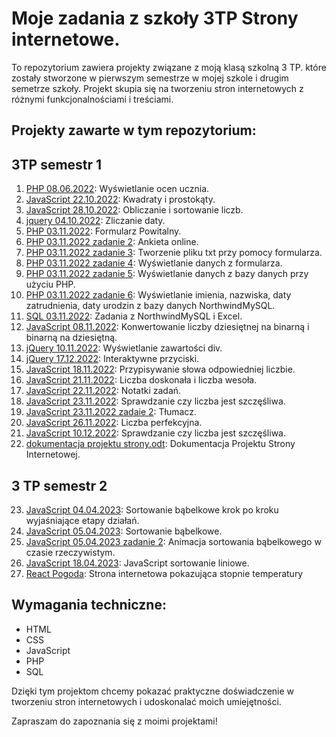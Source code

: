 # Moje zadania z szkoły 3TP Strony internetowe.

To repozytorium zawiera projekty związane z moją klasą szkolną 3 TP. które zostały stworzone w pierwszym semestrze w mojej szkole i drugim semetrze szkoły. Projekt skupia się na tworzeniu stron internetowych z różnymi funkcjonalnościami i treściami.

## Projekty zawarte w tym repozytorium:

## 3TP semestr 1
1. [PHP 08.06.2022](https://github.com/szymon7890/strony-internetowe-3TP/tree/main/3%20TP%20strony%20internetowe%20semestr%201/PHP%2008.06.2022): Wyświetlanie ocen ucznia.
2. [JavaScript 22.10.2022](https://github.com/szymon7890/strony-internetowe-3TP/tree/main/3%20TP%20strony%20internetowe%20semestr%201/JavaScript%2022.10.2022): Kwadraty i prostokąty.
3. [JavaScript 28.10.2022](https://github.com/szymon7890/strony-internetowe-3TP/tree/main/3%20TP%20strony%20internetowe%20semestr%201/JavaScript%2028.10.2022): Obliczanie i sortowanie liczb.
4. [jquery 04.10.2022](https://github.com/szymon7890/strony-internetowe-3TP/tree/main/3%20TP%20strony%20internetowe%20semestr%201/jQuery%2004.10.2022): Zliczanie daty.
5. [PHP 03.11.2022](https://github.com/szymon7890/strony-internetowe-3TP/tree/main/3%20TP%20strony%20internetowe%20semestr%201/PHP%2003.11.2022): Formularz Powitalny.
6. [PHP 03.11.2022 zadanie 2](https://github.com/szymon7890/strony-internetowe-3TP/tree/main/3%20TP%20strony%20internetowe%20semestr%201/PHP%2003.11.2022%20zadanie%202): Ankieta online.
7. [PHP 03.11.2022 zadanie 3](https://github.com/szymon7890/strony-internetowe-3TP/tree/main/3%20TP%20strony%20internetowe%20semestr%201/PHP%2003.11.2022%20zadanie%203): Tworzenie pliku txt przy pomocy formularza.
8. [PHP 03.11.2022 zadanie 4](https://github.com/szymon7890/strony-internetowe-3TP/tree/main/3%20TP%20strony%20internetowe%20semestr%201/PHP%2003.11.2022%20zadanie%204): Wyświetlanie danych z formularza.
9. [PHP 03.11.2022 zadanie 5](https://github.com/szymon7890/strony-internetowe-3TP/tree/main/3%20TP%20strony%20internetowe%20semestr%201/PHP%2003.11.2022%20zadanie%205): Wyświetlanie danych z bazy danych przy użyciu PHP.
10. [PHP 03.11.2022 zadanie 6](https://github.com/szymon7890/strony-internetowe-3TP/tree/main/3%20TP%20strony%20internetowe%20semestr%201/PHP%2003.11.2022%20zadanie%206): Wyświetlanie imienia, nazwiska, daty zatrudnienia, daty urodzin z bazy danych NorthwindMySQL.
11. [SQL 03.11.2022](https://github.com/szymon7890/strony-internetowe-3TP/tree/main/3%20TP%20strony%20internetowe%20semestr%201/SQL%2003.11.2022): Zadania z NorthwindMySQL i Excel.
12. [JavaScript 08.11.2022](https://github.com/szymon7890/strony-internetowe-3TP/tree/main/3%20TP%20strony%20internetowe%20semestr%201/JavaScript%2008.11.2022): Konwertowanie liczby dziesiętnej na binarną i binarną na dziesiętną.
13. [jQuery 10.11.2022](https://github.com/szymon7890/strony-internetowe-3TP/tree/main/3%20TP%20strony%20internetowe%20semestr%201/jQuery%2010.11.2022): Wyświetlanie zawartości div.
14. [jQuery 17.12.2022](https://github.com/szymon7890/strony-internetowe-3TP/tree/main/3%20TP%20strony%20internetowe%20semestr%201/jQuery%2017.12.2022): Interaktywne przyciski.
15. [JavaScript 18.11.2022](https://github.com/szymon7890/strony-internetowe-3TP/tree/main/3%20TP%20strony%20internetowe%20semestr%201/JavaScript%2018.11.2022): Przypisywanie słowa odpowiedniej liczbie.
16. [JavaScript 21.11.2022](https://github.com/szymon7890/strony-internetowe-3TP/tree/main/3%20TP%20strony%20internetowe%20semestr%201/JavaScript%2021.11.2022): Liczba doskonała i liczba wesoła.
17. [JavaScript 22.11.2022](https://github.com/szymon7890/strony-internetowe-3TP/tree/main/3%20TP%20strony%20internetowe%20semestr%201/JavaScript%2022.11.2022): Notatki zadań.
18. [JavaScript 23.11.2022](https://github.com/szymon7890/strony-internetowe-3TP/tree/main/3%20TP%20strony%20internetowe%20semestr%201/JavaScript%2023.11.2022): Sprawdzanie czy liczba jest szczęśliwa.
19. [JavaScript 23.11.2022 zadaie 2](https://github.com/szymon7890/strony-internetowe-3TP/tree/main/3%20TP%20strony%20internetowe%20semestr%201/JavaScript%2023.11.2022%20zadanie%202): Tłumacz.
20. [JavaScript 26.11.2022](https://github.com/szymon7890/strony-internetowe-3TP/tree/main/3%20TP%20strony%20internetowe%20semestr%201/JavaScript%2026.11.2022): Liczba perfekcyjna.
21. [JavaScript 10.12.2022](https://github.com/szymon7890/strony-internetowe-3TP/tree/main/3%20TP%20strony%20internetowe%20semestr%201/JavaScript%2010.12.2022): Sprawdzanie czy liczba jest szczęśliwa.
22. [dokumentacja projektu strony.odt](https://github.com/szymon7890/strony-internetowe-3TP/blob/main/3%20TP%20strony%20internetowe%20semestr%201/dokumentacja%20projektu%20strony.odt): Dokumentacja Projektu Strony Internetowej.

## 3 TP semestr 2
23. [JavaScript 04.04.2023](https://github.com/szymon7890/strony-internetowe-3TP/tree/main/3%20TP%20strony%20internetowe%20semestr%202/JavaScript%2004.04.2023): Sortowanie bąbelkowe krok po kroku wyjaśniające etapy działań.
24. [JavaScript 05.04.2023](https://github.com/szymon7890/strony-internetowe-3TP/tree/main/3%20TP%20strony%20internetowe%20semestr%202/JavaScript%2005.04.2023): Sortowanie bąbelkowe. 
25. [JavaScript 05.04.2023 zadanie 2](https://github.com/szymon7890/strony-internetowe-3TP/tree/main/3%20TP%20strony%20internetowe%20semestr%202/JavaScript%2005.04.2023%20zadanie%202): Animacja sortowania bąbelkowego w czasie rzeczywistym.
26. [JavaScript 18.04.2023](https://github.com/szymon7890/strony-internetowe-3TP/tree/main/3%20TP%20strony%20internetowe%20semestr%202/JavaScript%2018.04.2023): JavaScript sortowanie liniowe.
27. [React Pogoda](): Strona internetowa pokazująca stopnie temperatury

## Wymagania techniczne:

- HTML
- CSS
- JavaScript
- PHP
- SQL

Dzięki tym projektom chcemy pokazać praktyczne doświadczenie w tworzeniu stron internetowych i udoskonalać moich umiejętności.

Zapraszam do zapoznania się z moimi projektami!
